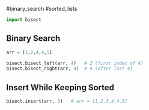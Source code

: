 #binary_search #sorted_lists
```python
import bisect
```
## Binary Search
```python
arr = [1,2,4,4,5]

bisect.bisect_left(arr, 4)   # 2 (first index of 4)
bisect.bisect_right(arr, 4)  # 4 (after last 4)
```
## Insert While Keeping Sorted
```python
bisect.insort(arr, 3)   # arr = [1,2,3,4,4,5]
```
